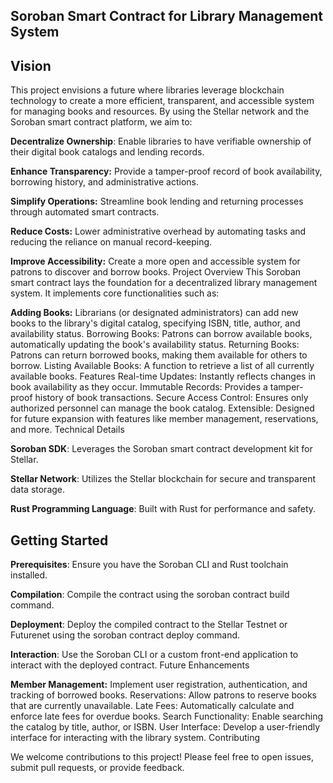 ## Soroban Smart Contract for Library Management System

## Vision
This project envisions a future where libraries leverage blockchain technology to create a more efficient, transparent, and accessible system for managing books and resources. By using the Stellar network and the Soroban smart contract platform, we aim to:

**Decentralize Ownership**: Enable libraries to have verifiable ownership of their digital book catalogs and lending records.

**Enhance Transparency:** Provide a tamper-proof record of book availability, borrowing history, and administrative actions.

**Simplify Operations:** Streamline book lending and returning processes through automated smart contracts.

**Reduce Costs:** Lower administrative overhead by automating tasks and reducing the reliance on manual record-keeping.

**Improve Accessibility:** Create a more open and accessible system for patrons to discover and borrow books.
Project Overview
This Soroban smart contract lays the foundation for a decentralized library management system. It implements core functionalities such as:

**Adding Books:** Librarians (or designated administrators) can add new books to the library's digital catalog, specifying ISBN, title, author, and availability status.
Borrowing Books: Patrons can borrow available books, automatically updating the book's availability status.
Returning Books: Patrons can return borrowed books, making them available for others to borrow.
Listing Available Books: A function to retrieve a list of all currently available books.
Features
Real-time Updates: Instantly reflects changes in book availability as they occur.
Immutable Records: Provides a tamper-proof history of book transactions.
Secure Access Control: Ensures only authorized personnel can manage the book catalog.
Extensible: Designed for future expansion with features like member management, reservations, and more.
Technical Details

**Soroban SDK**: Leverages the Soroban smart contract development kit for Stellar.

**Stellar Network**: Utilizes the Stellar blockchain for secure and transparent data storage.

**Rust Programming Language**: Built with Rust for performance and safety.

## Getting Started

**Prerequisites**: Ensure you have the Soroban CLI and Rust toolchain installed.

**Compilation**: Compile the contract using the soroban contract build command.

**Deployment**: Deploy the compiled contract to the Stellar Testnet or Futurenet using the soroban contract deploy command.

**Interaction**: Use the Soroban CLI or a custom front-end application to interact with the deployed contract.
Future Enhancements

**Member Management:** Implement user registration, authentication, and tracking of borrowed books.
Reservations: Allow patrons to reserve books that are currently unavailable.
Late Fees: Automatically calculate and enforce late fees for overdue books.
Search Functionality: Enable searching the catalog by title, author, or ISBN.
User Interface: Develop a user-friendly interface for interacting with the library system.
Contributing

We welcome contributions to this project! Please feel free to open issues, submit pull requests, or provide feedback.
